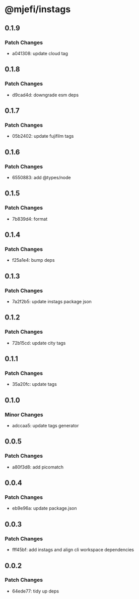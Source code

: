 # @mjefi/instags

## 0.1.9

### Patch Changes

- a041308: update cloud tag

## 0.1.8

### Patch Changes

- d9cad4d: downgrade esm deps

## 0.1.7

### Patch Changes

- 05b2402: update fujifilm tags

## 0.1.6

### Patch Changes

- 6550883: add @types/node

## 0.1.5

### Patch Changes

- 7b839d4: format

## 0.1.4

### Patch Changes

- f25a1e4: bump deps

## 0.1.3

### Patch Changes

- 7a2f2b5: update instags package json

## 0.1.2

### Patch Changes

- 72b15cd: update city tags

## 0.1.1

### Patch Changes

- 35a20fc: update tags

## 0.1.0

### Minor Changes

- adccaa5: update tags generator

## 0.0.5

### Patch Changes

- a80f3d8: add picomatch

## 0.0.4

### Patch Changes

- eb9e96a: update package.json

## 0.0.3

### Patch Changes

- fff45bf: add instags and align cli workspace dependencies

## 0.0.2

### Patch Changes

- 64ede77: tidy up deps
